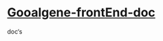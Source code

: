# [Gooalgene-frontEnd-doc](https://www.showdoc.cc/web/#/33746144262874?page_id=196953907520852)
doc‘s
